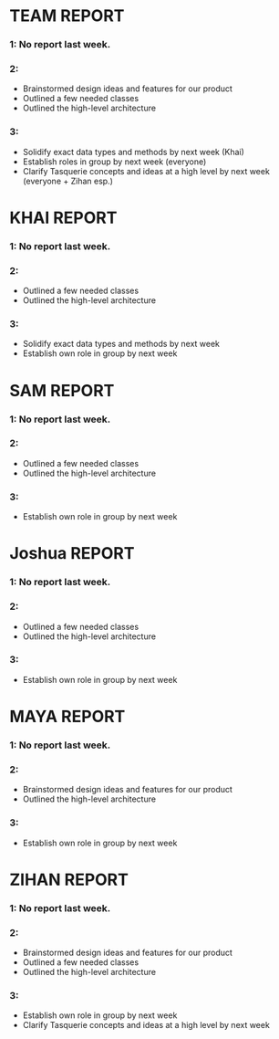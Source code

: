 # TEAM REPORT

### 1: No report last week.

### 2:
- Brainstormed design ideas and features for our product
- Outlined a few needed classes
- Outlined the high-level architecture

### 3:
- Solidify exact data types and methods by next week (Khai)
- Establish roles in group by next week (everyone)
- Clarify Tasquerie concepts and ideas at a high level by next week (everyone + Zihan esp.)


# KHAI REPORT

### 1: No report last week.

### 2:
- Outlined a few needed classes
- Outlined the high-level architecture

### 3:
- Solidify exact data types and methods by next week
- Establish own role in group by next week

# SAM REPORT

### 1: No report last week.

### 2:
- Outlined a few needed classes
- Outlined the high-level architecture

### 3:
- Establish own role in group by next week

# Joshua REPORT

### 1: No report last week.

### 2:
- Outlined a few needed classes
- Outlined the high-level architecture

### 3:
- Establish own role in group by next week



# MAYA REPORT

### 1: No report last week.

### 2:
- Brainstormed design ideas and features for our product
- Outlined the high-level architecture

### 3:
- Establish own role in group by next week

# ZIHAN REPORT

### 1: No report last week.

### 2:
- Brainstormed design ideas and features for our product
- Outlined a few needed classes
- Outlined the high-level architecture

### 3:
- Establish own role in group by next week
- Clarify Tasquerie concepts and ideas at a high level by next week